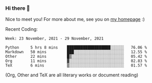 ### Hi there 👋

Nice to meet you! For more about me, see you on [my homepage](https://jiayipan.me) :)


Recent Coding:
<!--START_SECTION:waka-->
```text
Week: 23 November, 2021 - 29 November, 2021

Python     5 hrs 8 mins    ███████████████████░░░░░░   76.06 % 
Markdown   50 mins         ███░░░░░░░░░░░░░░░░░░░░░░   12.55 % 
Other      22 mins         █▒░░░░░░░░░░░░░░░░░░░░░░░   05.42 % 
Org        11 mins         ▓░░░░░░░░░░░░░░░░░░░░░░░░   02.83 % 
TeX        6 mins          ▒░░░░░░░░░░░░░░░░░░░░░░░░   01.57 % 
```
<!--END_SECTION:waka-->
(Org, Other and TeX are all literary works or document reading)
